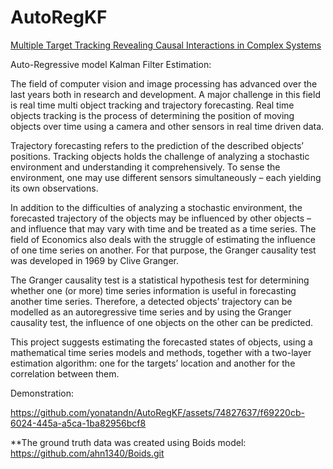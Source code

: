 # AutoRegKF

[Multiple Target Tracking Revealing Causal Interactions in Complex Systems](https://github.com/yonatandn/AutoRegKF/files/11883807/Multiple_Target_Tracking__Revealing_Causal_Interactions_in_Complex_Systems_.pdf)


Auto-Regressive model Kalman Filter Estimation:

The field of computer vision and image processing has advanced over the last years both in research and development. A major challenge in this field is real time multi object tracking and trajectory forecasting.
Real time objects tracking is the process of determining the position of moving objects over time using a camera and other sensors in real time driven data.

Trajectory forecasting refers to the prediction of the described objects’ positions.
Tracking objects holds the challenge of analyzing a stochastic environment and understanding it comprehensively.
To sense the environment, one may use  different sensors simultaneously – each yielding its own observations.

In addition to the difficulties of analyzing a stochastic environment, the forecasted trajectory of the objects may be influenced by other objects – and influence that may vary with time and be treated as a time series.
The field of Economics also deals with the struggle of estimating the influence of one time series on another.
For that purpose, the Granger causality test was developed in 1969 by Clive Granger.

The Granger causality test is a statistical hypothesis test for determining whether one (or more) time series information is useful in forecasting another time series.
Therefore, a detected objects’ trajectory can be modelled as an autoregressive time series and by using the Granger causality test, the influence of one objects on the other can be predicted.

This project suggests estimating the forecasted states of objects, using a mathematical time series models and methods, together with a two-layer estimation algorithm: one for the targets’ location and another for the correlation between them.

Demonstration:


https://github.com/yonatandn/AutoRegKF/assets/74827637/f69220cb-6024-445a-a5ca-1ba82956bcf8






**The ground truth data was created using Boids model:
https://github.com/ahn1340/Boids.git
